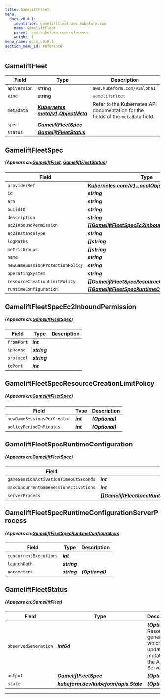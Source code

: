 ```yaml
---
title: GameliftFleet
menu:
  docs_v0.0.1:
    identifier: gameliftfleet-aws.kubeform.com
    name: GameliftFleet
    parent: aws.kubeform.com-reference
    weight: 1
menu_name: docs_v0.0.1
section_menu_id: reference
---
```


## GameliftFleet
| Field | Type | Description |
| ------ | ----- | ----------- |
| `apiVersion` | string | `aws.kubeform.com/v1alpha1` |
|    `kind` | string | `GameliftFleet` |
| `metadata` | ***[Kubernetes meta/v1.ObjectMeta](https://kubernetes.io/docs/reference/generated/kubernetes-api/v1.13/#objectmeta-v1-meta)***|Refer to the Kubernetes API documentation for the fields of the `metadata` field.|
| `spec` | ***[GameliftFleetSpec](#GameliftFleetSpec)***||
| `status` | ***[GameliftFleetStatus](#GameliftFleetStatus)***||
## GameliftFleetSpec
##### (Appears on:[GameliftFleet](#GameliftFleet), [GameliftFleetStatus](#GameliftFleetStatus))
| Field | Type | Description |
| ------ | ----- | ----------- |
| `providerRef` | ***[Kubernetes core/v1.LocalObjectReference](https://kubernetes.io/docs/reference/generated/kubernetes-api/v1.13/#localobjectreference-v1-core)***||
| `id` | ***string***||
| `arn` | ***string***| ***(Optional)*** |
| `buildID` | ***string***||
| `description` | ***string***| ***(Optional)*** |
| `ec2InboundPermission` | ***[[]GameliftFleetSpecEc2InboundPermission](#GameliftFleetSpecEc2InboundPermission)***| ***(Optional)*** |
| `ec2InstanceType` | ***string***||
| `logPaths` | ***[]string***| ***(Optional)*** |
| `metricGroups` | ***[]string***| ***(Optional)*** |
| `name` | ***string***||
| `newGameSessionProtectionPolicy` | ***string***| ***(Optional)*** |
| `operatingSystem` | ***string***| ***(Optional)*** |
| `resourceCreationLimitPolicy` | ***[[]GameliftFleetSpecResourceCreationLimitPolicy](#GameliftFleetSpecResourceCreationLimitPolicy)***| ***(Optional)*** |
| `runtimeConfiguration` | ***[[]GameliftFleetSpecRuntimeConfiguration](#GameliftFleetSpecRuntimeConfiguration)***| ***(Optional)*** |
## GameliftFleetSpecEc2InboundPermission
##### (Appears on:[GameliftFleetSpec](#GameliftFleetSpec))
| Field | Type | Description |
| ------ | ----- | ----------- |
| `fromPort` | ***int***||
| `ipRange` | ***string***||
| `protocol` | ***string***||
| `toPort` | ***int***||
## GameliftFleetSpecResourceCreationLimitPolicy
##### (Appears on:[GameliftFleetSpec](#GameliftFleetSpec))
| Field | Type | Description |
| ------ | ----- | ----------- |
| `newGameSessionsPerCreator` | ***int***| ***(Optional)*** |
| `policyPeriodInMinutes` | ***int***| ***(Optional)*** |
## GameliftFleetSpecRuntimeConfiguration
##### (Appears on:[GameliftFleetSpec](#GameliftFleetSpec))
| Field | Type | Description |
| ------ | ----- | ----------- |
| `gameSessionActivationTimeoutSeconds` | ***int***| ***(Optional)*** |
| `maxConcurrentGameSessionActivations` | ***int***| ***(Optional)*** |
| `serverProcess` | ***[[]GameliftFleetSpecRuntimeConfigurationServerProcess](#GameliftFleetSpecRuntimeConfigurationServerProcess)***| ***(Optional)*** |
## GameliftFleetSpecRuntimeConfigurationServerProcess
##### (Appears on:[GameliftFleetSpecRuntimeConfiguration](#GameliftFleetSpecRuntimeConfiguration))
| Field | Type | Description |
| ------ | ----- | ----------- |
| `concurrentExecutions` | ***int***||
| `launchPath` | ***string***||
| `parameters` | ***string***| ***(Optional)*** |
## GameliftFleetStatus
##### (Appears on:[GameliftFleet](#GameliftFleet))
| Field | Type | Description |
| ------ | ----- | ----------- |
| `observedGeneration` | ***int64***| ***(Optional)*** Resource generation, which is updated on mutation by the API Server.|
| `output` | ***[GameliftFleetSpec](#GameliftFleetSpec)***| ***(Optional)*** |
| `state` | ***kubeform.dev/kubeform/apis.State***| ***(Optional)*** |
---
